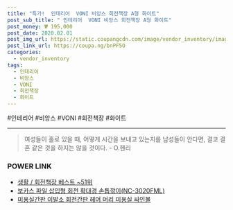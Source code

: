 ```yaml
--- 
title: "특가!  인테리어  VONI 비앙스 회전책장 A형 화이트" 
post_sub_title: " 인테리어  VONI 비앙스 회전책장 A형 화이트" 
post_money: ₩ 195,000 
post_date: 2020.02.01 
post_img_url: https://static.coupangcdn.com/image/vendor_inventory/images/2017/05/19/17/2/350e90c2-cb16-4ae8-b558-29bf0c825576.jpg 
post_link_url: https://coupa.ng/bnPF5O 
categories: 
  - vendor_inventory 
tags: 
  - 인테리어 
  - 비앙스 
  - VONI 
  - 회전책장 
  - 화이트 
--- 
```

  #인테리어 #비앙스 #VONI #회전책장 #화이트 
<hr> 

> 여성들이 홀로 있을 때, 어떻게 시간을 보내고 있는지를 남성들이 안다면, 결코 결혼 같은 것을 하지는 않을 것이다. - O.헨리 


### POWER LINK

* <a href="https://blog.naver.com/santokki14/221792144586" target="_blank">생활 / 회전책장 베스트 ~51위</a>
* <a href="https://blog.naver.com/santokki14/221780686672" target="_blank">보카스 파일 삽입형 회전 확대경 손톱깎이(NC-3020FML)</a>
* <a href="https://blog.naver.com/fasyy4321/221784259737" target="_blank">미용실간판 이발소 회전간판 헤어 머리 미용실 싸인볼</a>
